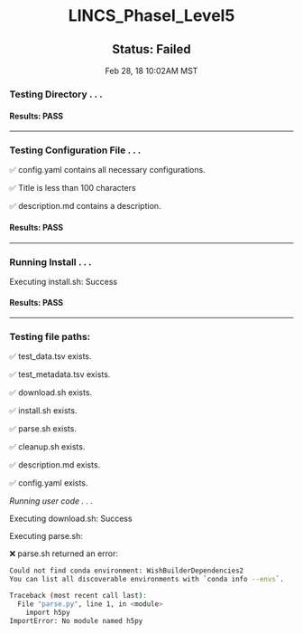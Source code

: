 <h1><center>LINCS_PhaseI_Level5</center></h1>
<h2><center> Status: Failed </center></h2>
<center>Feb 28, 18 10:02AM MST</center>


### Testing Directory . . .

#### Results: PASS
---
### Testing Configuration File . . .

&#9989;	config.yaml contains all necessary configurations.

&#9989;	Title is less than 100 characters

&#9989;	description.md contains a description.

#### Results: PASS
---
### Running Install . . .

Executing install.sh: Success

#### Results: PASS
---

### Testing file paths:

&#9989;	test_data.tsv exists.

&#9989;	test_metadata.tsv exists.

&#9989;	download.sh exists.

&#9989;	install.sh exists.

&#9989;	parse.sh exists.

&#9989;	cleanup.sh exists.

&#9989;	description.md exists.

&#9989;	config.yaml exists.

*Running user code . . .*

Executing download.sh: Success

Executing parse.sh: 

&#10060;	parse.sh returned an error:
~~~bash
Could not find conda environment: WishBuilderDependencies2
You can list all discoverable environments with `conda info --envs`.

Traceback (most recent call last):
  File "parse.py", line 1, in <module>
    import h5py
ImportError: No module named h5py
~~~

